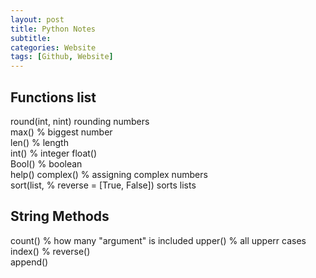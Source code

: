 ```yaml
---
layout: post
title: Python Notes
subtitle:
categories: Website
tags: [Github, Website]
---
```

## Functions list 
round(int, nint)  rounding numbers  
max() % biggest number  
len() % length  
int() % integer
float()  
Bool() % boolean  
help()
complex() % assigning complex numbers  
sort(list, % reverse = [True, False])   sorts lists  
## String Methods
count() % how many "argument" is included 
upper()  % all upperr cases
index()  %
reverse()  
append()  
